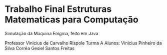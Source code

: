 # Trabalho Final Estruturas Matematicas para Computação
Simulação da Maquina Enigma, feito em Java

Professor Vinicius de Carvalho Rispole
Turma A
Alunos: Vinicius Pinheiro da Silva Corrêa
	Gesiel Santos Freitas
